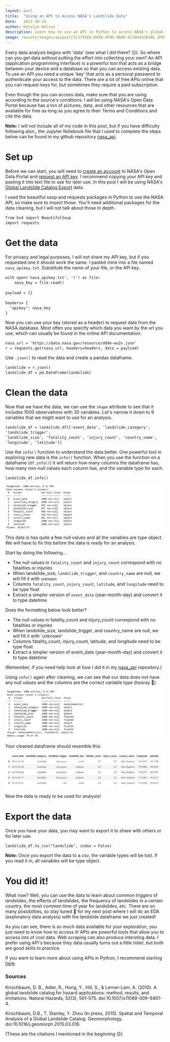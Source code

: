 ```yaml
---
layout: post
title:  "Using an API to Access NASA's Landslide Data"
date:   2022-10-16
author: Katelyn Nelson
description: Learn how to use an API in Python to access NASA's global landslide data
image: /assets/images/apipost/1C1701ED-D459-4F9D-960D-6C10645CB3AE.JPEG
---
```


Every data analysis begins with 'data' (see what I did there? 😉). So where can you get data without putting the effort into collecting your own? An API (application programming interface) is a powerful tool that acts as a bridge between your device and a database so that you can access existing data. To use an API you need a unique 'key' that acts as a personal password to authenticate your access to the data. There are a lot of free APIs online that you can request keys for, but sometimes they require a paid subscription.

Even though the you can access data, make sure that you are using according to the source's conditions. I will be using NASA's Open Data Portal because has a ton of pictures, data, and other resources that are available for free as long as you agree to their Terms and Conditions and cite the data.

**Note:** I will not include all of my code in this post, but if you have difficulty following alon,, the Jupyter Notebook file that I used to complete the steps below can be found in my github repository [nasa_api](https://github.com/katelynnelson38/nasa_api).

# Set up

Before we can start, you will need to [create an account](https://data.nasa.gov/login) to NASA's Open Data Portal and [request an API key](https://api.nasa.gov/index.html#signUp). I recommend copying your API key and pasting it into text file to use for later use. In this post I will be using NASA's [Global Landslide Catalog Export](https://data.nasa.gov/Earth-Science/Global-Landslide-Catalog-Export/dd9e-wu2v) data.

I used the beautiful soup and requests packages in Python to use the NASA API, so make sure to import those. You'll need additional packages for the data cleaning, but I will not talk about those in depth.

```
from bs4 import BeautifulSoup
import requests
```

# Get the data

For privacy and legal purposes, I will not share my API key, but if you requested one it should work the same. I pasted mine into a file named `nasa_apikey.txt`. Substitute the name of your file, or the API key.

```
with open('nasa_apikey.txt', 'r') as file:
    nasa_key = file.read()

payload = {}

headers= {
  "apikey": nasa_key
}
```

Now you can use your key (stored as a header) to request data from the NASA database. Most often you specify which data you want by the url you use, which can usually be found in the online API documentation.

```
nasa_url = 'https://data.nasa.gov/resource/dd9e-wu2v.json'
r = requests.get(nasa_url, headers=headers, data = payload)
```

Use `.json()` to read the data and create a pandas dataframe.

```
landslide = r.json()
landslide_df = pd.DataFrame(landslide)
```

# Clean the data

Now that we have the data, we can use the `shape` attribute to see that it includes 1000 observations with 30 variables. Let's narrow it down to 9 variables that we might want to use for an analysis.

```
landslide_df = landslide_df[['event_date', 'landslide_category', 'landslide_trigger', 
'landslide_size', 'fatality_count', 'injury_count', 'country_name', 'longitude', 'latitude']]
```

Use the `info()` function to understand the data better.
One powerful tool in exploring new data is the `info()` function. When you use the function on a dataframe (`df.info()`) it will return how many columns the dataframe has, how many non-null values each column has, and the variable type for each.

```
landslide_df.info()
```

![first info](https://raw.githubusercontent.com/katelynnelson38/stat386-projects/main/assets/images/apipost/first.info.PNG)

This data is has quite a few null values and all the variables are type object. We will have to fix this before the data is ready for an analysis. 

Start by doing the following...

- The null values in `fatality_count` and `injury_count` correspond with no fatalities or injuries
- When landslide_size, `landslide_trigger`, and `country_name` are null, we will fill it with `unknown`
- Columns `fatality_count`, `injury_count`, `latitude`, and `longitude` need to be type float
- Extract a simpler version of `event_date` (year-month-day) and convert it to type datetime

Does the formatting below look better?

- The null values in fatality_count and injury_count correspond with no fatalities or injuries
- When landslide_size, landslide_trigger, and country_name are null, we will fill it with 'unknown'
- Columns fatality_count, injury_count, latitude, and longitude need to be type float
- Extract a simpler version of event_date (year-month-day) and convert it to type datetime

(Remember, if you need help look at how I did it in my [nasa_api](https://github.com/katelynnelson38/nasa_api) repository.)

Using `info()` again after cleaning, we can see that our data does not have any null values and the columns are the correct variable type (hooray 🎉).

![second info](https://raw.githubusercontent.com/katelynnelson38/stat386-projects/main/assets/images/apipost/second.info.PNG)

Your cleaned dataframe should resemble this:

![landslide df](https://raw.githubusercontent.com/katelynnelson38/stat386-projects/main/assets/images/apipost/cleaned_df.PNG)

Now the data is ready to be used for analysis!

# Export the data

Once you have your data, you may want to export it to share with others or for later use.

```
landslide_df.to_csv("landslide", index = False)
```

**Note:** Once you export the data to a csv, the variable types will be lost. If you read it in, all variables will be type object.

# You did it!

What now? Well, you can use the data to learn about common triggers of landslides, the effects of landslides, the frequency of landslides in a certain country, the most common time of year for landslides, etc. There are so many possibilties, so stay tuned 👀 for my next post where I will do an EDA (exploratory data analysis) with the landslide dataframe we just created!

As you can see, there is so much data available for your exploration, you just need to know how to access it! APIs are powerful tools that allow you to access lots of cool data. Web scraping can also produce intersting data. I prefer using API's because they data usually turns out a little tidier, but both are good skills to practice.

If you want to learn more about using APIs in Python, I recommend starting [here](https://wesmckinney.com/book/accessing-data.html#io_web_apis). 

### Sources

Kirschbaum, D. B., Adler, R., Hong, Y., Hill, S., & Lerner-Lam, A. (2010). A global landslide catalog for hazard applications: method, results, and limitations. Natural Hazards, 52(3), 561–575. doi:10.1007/s11069-009-9401-4.

Kirschbaum, D.B., T. Stanley, Y. Zhou (In press, 2015). Spatial and Temporal Analysis of a Global Landslide Catalog. Geomorphology. doi:10.1016/j.geomorph.2015.03.016.

(These are the citations I mentioned in the beginning 😊)
